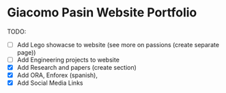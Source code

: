 # Giacomo Pasin Website Portfolio

TODO:

- [ ] Add Lego showacse to website (see more on passions (create separate page))
- [ ] Add Engineering projects to website
- [x] Add Research and papers (create section)
- [x] Add ORA, Enforex (spanish),
- [x] Add Social Media Links
